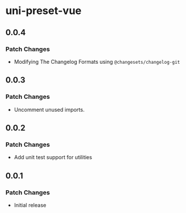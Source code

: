 # uni-preset-vue

## 0.0.4

### Patch Changes

- Modifying The Changelog Formats using `@changesets/changelog-git`

## 0.0.3

### Patch Changes

- Uncomment unused imports.

## 0.0.2

### Patch Changes

- Add unit test support for utilities

## 0.0.1

### Patch Changes

- Initial release
